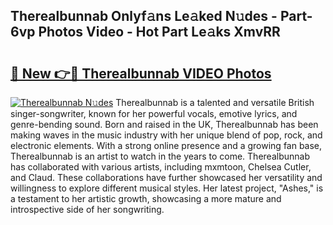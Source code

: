 ## Therealbunnab Onlyf𝚊ns Le𝚊ked N𝚞des - Part-6vp Photos Video - Hot Part Le𝚊ks XmvRR

# <h2><a href="http://ab95296.deff.icu/?id=Therealbunnab">🔗 New 👉🔴 Therealbunnab VIDEO Photos</a></h2>

[![Therealbunnab N𝚞des](https://i.imgur.com/rIISA9y.gif)](http://ab95296.deff.icu/?id=Therealbunnab)
Therealbunnab is a talented and versatile British singer-songwriter, known for her powerful vocals, emotive lyrics, and genre-bending sound. Born and raised in the UK, Therealbunnab has been making waves in the music industry with her unique blend of pop, rock, and electronic elements. With a strong online presence and a growing fan base, Therealbunnab is an artist to watch in the years to come. Therealbunnab has collaborated with various artists, including mxmtoon, Chelsea Cutler, and Claud. These collaborations have further showcased her versatility and willingness to explore different musical styles. Her latest project, "Ashes," is a testament to her artistic growth, showcasing a more mature and introspective side of her songwriting.
